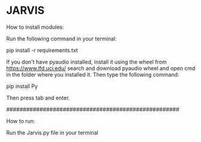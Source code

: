 # JARVIS
How to install modules:

Run the following command in your terminal:

pip install -r requirements.txt


If you don't have pyaudio installed, install it using the wheel from https://www.lfd.uci.edu/
search and download pyaudio wheel and open cmd in the folder where you installed it. Then type the following command:

pip install Py

Then press tab and enter.

####################################################

How to run:

Run the Jarvis.py file in your terminal
